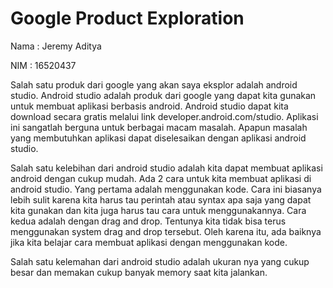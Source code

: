 # Google Product Exploration

Nama  : Jeremy Aditya

NIM   : 16520437

  Salah satu produk dari google yang akan saya eksplor adalah android studio. Android studio adalah produk dari google yang dapat kita gunakan untuk membuat aplikasi berbasis android. Android studio dapat kita download secara gratis melalui link developer.android.com/studio. Aplikasi ini sangatlah berguna untuk berbagai macam masalah. Apapun masalah yang membutuhkan aplikasi dapat diselesaikan dengan aplikasi android studio.
  
  Salah satu kelebihan dari android studio adalah kita dapat membuat aplikasi android dengan cukup mudah. Ada 2 cara untuk kita membuat aplikasi di android studio. Yang pertama adalah menggunakan kode. Cara ini biasanya lebih sulit karena kita harus tau perintah atau syntax apa saja yang dapat kita gunakan dan kita juga harus tau cara untuk menggunakannya. Cara kedua adalah dengan drag and drop. Tentunya kita tidak bisa terus menggunakan system drag and drop tersebut. Oleh karena itu, ada baiknya jika kita belajar cara membuat aplikasi dengan menggunakan kode. 

  Salah satu kelemahan dari android studio adalah ukuran nya yang cukup besar dan memakan cukup banyak memory saat kita jalankan.

